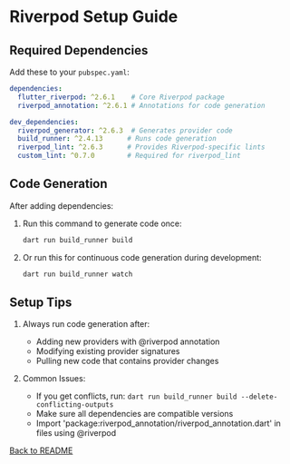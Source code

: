 # Riverpod Setup Guide

## Required Dependencies
Add these to your `pubspec.yaml`:

```yaml
dependencies:
  flutter_riverpod: ^2.6.1    # Core Riverpod package
  riverpod_annotation: ^2.6.1 # Annotations for code generation

dev_dependencies:
  riverpod_generator: ^2.6.3  # Generates provider code
  build_runner: ^2.4.13      # Runs code generation
  riverpod_lint: ^2.6.3      # Provides Riverpod-specific lints
  custom_lint: ^0.7.0        # Required for riverpod_lint
```

## Code Generation
After adding dependencies:
1. Run this command to generate code once:
   ```bash
   dart run build_runner build
   ```
2. Or run this for continuous code generation during development:
   ```bash
   dart run build_runner watch
   ```

## Setup Tips
1. Always run code generation after:
   - Adding new providers with @riverpod annotation
   - Modifying existing provider signatures
   - Pulling new code that contains provider changes

2. Common Issues:
   - If you get conflicts, run: `dart run build_runner build --delete-conflicting-outputs`
   - Make sure all dependencies are compatible versions
   - Import 'package:riverpod_annotation/riverpod_annotation.dart' in files using @riverpod

[Back to README](README.md)
